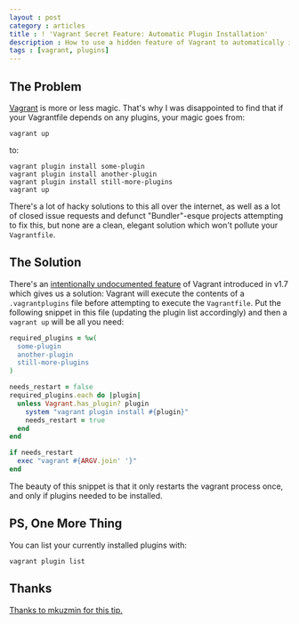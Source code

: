 ```yaml
---
layout : post
category : articles
title : ! 'Vagrant Secret Feature: Automatic Plugin Installation'
description : How to use a hidden feature of Vagrant to automatically install plugins.
tags : [vagrant, plugins]
---
```


## The Problem

[Vagrant](https://www.vagrantup.com/) is more or less magic. That's why I was
disappointed to find that if your Vagrantfile depends on any plugins, your
magic goes from:

```
vagrant up
```

to:

```
vagrant plugin install some-plugin
vagrant plugin install another-plugin
vagrant plugin install still-more-plugins
vagrant up
```

There's a lot of hacky solutions to this all over the internet, as well as a
lot of closed issue requests and defunct "Bundler"-esque projects attempting to
fix this, but none are a clean, elegant solution which won't pollute your
`Vagrantfile`.

## The Solution

There's an [intentionally undocumented
feature](https://github.com/mitchellh/vagrant/issues/5035) of Vagrant
introduced in v1.7 which gives us a solution: Vagrant will execute the contents
of a `.vagrantplugins` file before attempting to execute the `Vagrantfile`. Put
the following snippet in this file (updating the plugin list accordingly) and
then a `vagrant up` will be all you need:

```ruby
required_plugins = %w(
  some-plugin
  another-plugin
  still-more-plugins
)

needs_restart = false
required_plugins.each do |plugin|
  unless Vagrant.has_plugin? plugin
    system "vagrant plugin install #{plugin}"
    needs_restart = true
  end
end

if needs_restart
  exec "vagrant #{ARGV.join' '}"
end
```

The beauty of this snippet is that it only restarts the vagrant process once,
and only if plugins needed to be installed.

## PS, One More Thing

You can list your currently installed plugins with:

```
vagrant plugin list
```

## Thanks

[Thanks to mkuzmin for this
tip.](https://github.com/mitchellh/vagrant/issues/4347#issuecomment-92049326)
